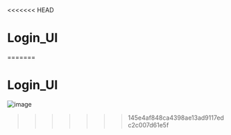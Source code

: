<<<<<<< HEAD
# Login_UI
=======
# Login_UI
![image](https://github.com/user-attachments/assets/7f3aa428-8509-4372-ac71-7289a705bc16)
>>>>>>> 145e4af848ca4398ae13ad9117edc2c007d61e5f
